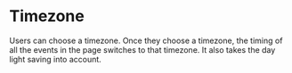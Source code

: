 # Timezone
Users can choose a timezone. Once they choose a timezone, the timing of all the events in the page switches to that timezone. It also takes the day light saving into account.
